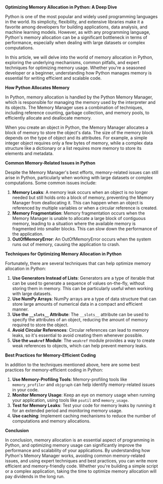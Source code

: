 **Optimizing Memory Allocation in Python: A Deep Dive**

Python is one of the most popular and widely used programming languages in the world. Its simplicity, flexibility, and extensive libraries make it a favorite among developers for building applications, data analysis, and machine learning models. However, as with any programming language, Python's memory allocation can be a significant bottleneck in terms of performance, especially when dealing with large datasets or complex computations.

In this article, we will delve into the world of memory allocation in Python, exploring the underlying mechanisms, common pitfalls, and expert techniques for optimizing memory usage. Whether you're a seasoned developer or a beginner, understanding how Python manages memory is essential for writing efficient and scalable code.

**How Python Allocates Memory**

In Python, memory allocation is handled by the Python Memory Manager, which is responsible for managing the memory used by the interpreter and its objects. The Memory Manager uses a combination of techniques, including reference counting, garbage collection, and memory pools, to efficiently allocate and deallocate memory.

When you create an object in Python, the Memory Manager allocates a block of memory to store the object's data. The size of the memory block depends on the type of object and its attributes. For example, a simple integer object requires only a few bytes of memory, while a complex data structure like a dictionary or a list requires more memory to store its elements and metadata.

**Common Memory-Related Issues in Python**

Despite the Memory Manager's best efforts, memory-related issues can still arise in Python, particularly when working with large datasets or complex computations. Some common issues include:

1. **Memory Leaks**: A memory leak occurs when an object is no longer needed but still holds onto a block of memory, preventing the Memory Manager from deallocating it. This can happen when an object is referenced by multiple variables or when a circular reference is created.
2. **Memory Fragmentation**: Memory fragmentation occurs when the Memory Manager is unable to allocate a large block of contiguous memory, leading to a situation where the available memory is fragmented into smaller blocks. This can slow down the performance of the application.
3. **OutOfMemoryError**: An OutOfMemoryError occurs when the system runs out of memory, causing the application to crash.

**Techniques for Optimizing Memory Allocation in Python**

Fortunately, there are several techniques that can help optimize memory allocation in Python:

1. **Use Generators Instead of Lists**: Generators are a type of iterable that can be used to generate a sequence of values on-the-fly, without storing them in memory. This can be particularly useful when working with large datasets.
2. **Use NumPy Arrays**: NumPy arrays are a type of data structure that can store large amounts of numerical data in a compact and efficient manner.
3. **Use the `__slots__` Attribute**: The `__slots__` attribute can be used to specify the attributes of an object, reducing the amount of memory required to store the object.
4. **Avoid Circular References**: Circular references can lead to memory leaks, so it's essential to avoid creating them whenever possible.
5. **Use the `weakref` Module**: The `weakref` module provides a way to create weak references to objects, which can help prevent memory leaks.

**Best Practices for Memory-Efficient Coding**

In addition to the techniques mentioned above, here are some best practices for memory-efficient coding in Python:

1. **Use Memory-Profiling Tools**: Memory-profiling tools like `memory_profiler` and `objgraph` can help identify memory-related issues in your code.
2. **Monitor Memory Usage**: Keep an eye on memory usage when running your application, using tools like `psutil` and `memory_usage`.
3. **Test for Memory Leaks**: Test your code for memory leaks by running it for an extended period and monitoring memory usage.
4. **Use caching**: Implement caching mechanisms to reduce the number of computations and memory allocations.

**Conclusion**

In conclusion, memory allocation is an essential aspect of programming in Python, and optimizing memory usage can significantly improve the performance and scalability of your applications. By understanding how Python's Memory Manager works, avoiding common memory-related issues, and using expert techniques and best practices, you can write more efficient and memory-friendly code. Whether you're building a simple script or a complex application, taking the time to optimize memory allocation will pay dividends in the long run.
